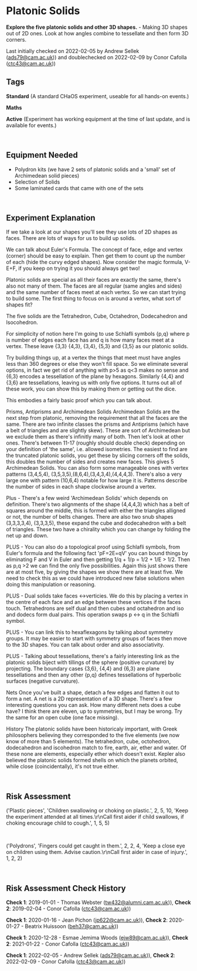 # Platonic Solids

**Explore the five platonic solids and other 3D shapes.** - Making 3D shapes out of 2D ones. Look at how angles combine to tessellate and then form 3D corners. 

Last initially checked on 2022-02-05 by Andrew Sellek (ads79@cam.ac.uk)) and doublechecked on 2022-02-09 by Conor Cafolla (ctc43@cam.ac.uk))

## Tags
<!--- Start Tags (DO NOT REMOVE THIS COMMENT) --->

**Standard** (A standard CHaOS experiment, useable for all hands-on events.)

**Maths**

**Active** (Experiment has working equipment at the time of last update, and is available for events.)
<!--- End Tags (DO NOT REMOVE THIS COMMENT) --->

<br/>

## Equipment Needed 
- Polydron kits (we have 2 sets of platonic solids and a 'small' set of Archimedean solid pieces)
- Selection of Solids
- Some laminated cards that came with one of the sets

<br/>

## Experiment Explanation 

If we take a look at our shapes you'll see they use lots of 2D shapes as faces. There are lots of ways for us to build up solids.

We can talk about Euler's Formula. The concept of face, edge and vertex (corner) should be easy to explain. Then get them to count up the number of each (hide the curvy edged shapes). Now consider the magic formula, V-E+F, if you keep on trying it you should always get two!

Platonic solids are special as all their faces are exactly the same, there's also not many of them. The faces are all regular (same angles and sides) and the same number of faces meet at each vertex. So we can start trying to build some. The first thing to focus on is around a vertex, what sort of shapes fit? 

The five solids are the Tetrahedron, Cube, Octahedron, Dodecahedron and Isocohedron. 

For simplicity of notion here I'm going to use Schlafli symbols {p,q} where p is number of edges each face has and q is how many faces meet at a vertex. These leave {3,3} {4,3}, {3,4}, {5,3} and {3,5} as our platonic solids. 

Try building things up, at a vertex the things that meet must have angles less than 360 degrees or else they won't fill space. So we eliminate several options, in fact we get rid of anything with p>5 as q<3 makes no sense and {6,3} encodes a tessellation of the plane by hexagons. Similarly {4,4} and {3,6} are tessellations, leaving us with only five options. It turns out all of these work, you can show this by making them or getting out the dice.

This embodies a fairly basic proof which you can talk about.

Prisms, Antiprisms and Archimedean Solids
Archimedean Solids are the next step from platonic, removing the requirement that all the faces are the same. There are two infinite classes the prisms and Antiprisms (which have a belt of triangles and are slightly skew). These are sort of Archimedean but we exclude them as there's infinitly many of both. Then let's look at other ones. There's between 11-17 (roughly should double check) depending on your definition of 'the same', i.e. allowed isometries. 
The easiest to find are the truncated platonic solids, you get these by slicing corners off the solids, this doubles the number of sides and creates new faces. This gives 5 Archimedean Solids. 
You can also form some manageable ones with vertex patterns (3,4,5,4), (3,5,3,5),(8,6,4),(3,4,3,4),(4,4,4,3). There's also a very large one with pattern (10,6,4) notable for how large it is. Patterns describe the number of sides in each shape clockwise around a vertex.

Plus - There's a few weird 'Archimedean Solids' which depends on definition. There's two alignments of the shape (4,4,4,3) which has a belt of squares around the middle, this is formed with either the triangles alligned or not, the number of belts changes. There are also two snub shapes (3,3,3,3,4), (3,3,3,5), these expand the cube and dodecahedron with a belt of triangles. These two have a chirality which you can change by folding the net up and down.

PLUS - You can also do a topological proof using Schlafli symbols, from Euler's formula and the following fact 'pF=2E=qV' you can bound things by eliminating F and V in Euler and then getting 1/q + 1/p = 1/2 + 1/E > 1/2. Then as p,q >2 we can find the only five possibilities. Again this just shows there are at most five, by giving the shapes we show there are at least five. We need to check this as we could have introduced new false solutions when doing this manipulation or reasoning.

PLUS - Dual solids take faces <->verticies. We do this by placing a vertex in the centre of each face and an edge between these vertices if the faces touch. Tetrahedrons are self dual and then cubes and octahedron and iso and dodecs form dual pairs. This operation swaps p <-> q in the Schlafli symbol.

PLUS - You can link this to hexaflexagons by talking about symmetry groups. It may be easier to start with symmetry groups of faces then move to the 3D shapes. You can talk about order and also associativity. 

PLUS - Talking about tessellations, there's a fairly interesting link as the platonic solids biject with tillings of the sphere (positive curvature) by projecting. The boundary cases {3,6}, {4,4} and {6,3} are plane tessellations and then any other {p,q} defines tessellations of hyperbolic surfaces (negative curvature). 

Nets
Once you've built a shape, detach a few edges and flatten it out to form a net. A net is a 2D representation of a 3D shape. 
There's a few interesting questions you can ask. How many different nets does a cube have? I think there are eleven, up to symmetries, but I may be wrong. Try the same for an open cube (one face missing).

History
The platonic solids have been historicaly important, with Greek philosophers believing they corresponded to the five elements (we now know of more than 5 elements). The tetrahedron, cube, octohedron, dodecahedron and iscohedron match to fire, earth, air, ether and water. Of these none are elements, especially ether which doesn't exist. Kepler also believed the platonic solids formed shells on which the planets orbited, while close (coincidentally), it's not true either.


<br/>

## Risk Assessment

('Plastic pieces', 'Children swallowing or choking on plastic.', 2, 5, 10, 'Keep the experiment attended at all times.\r\nCall first aider if child swallows, if choking encourage child to cough.', 1, 5, 5)

<br/>

('Polydrons', 'Fingers could get caught in them.', 2, 2, 4, 'Keep a close eye on children using them. Advise caution.\r\nCall first aider in case of injury.', 1, 2, 2)

<br/>

## Risk Assessment Check History 

**Check 1**: 2019-01-01 - Thomas Webster (tw432@alumni.cam.ac.uk)), **Check 2**: 2019-02-04 - Conor Cafolla (ctc43@cam.ac.uk))

**Check 1**: 2020-01-16 - Jean Pichon (jp622@cam.ac.uk)), **Check 2**: 2020-01-27 - Beatrix Huissoon (beh37@cam.ac.uk))

**Check 1**: 2020-12-28 - Esmae Jemima Woods (ejw89@cam.ac.uk)), **Check 2**: 2021-01-22 - Conor Cafolla (ctc43@cam.ac.uk))

**Check 1**: 2022-02-05 - Andrew Sellek (ads79@cam.ac.uk)), **Check 2**: 2022-02-09 - Conor Cafolla (ctc43@cam.ac.uk))
